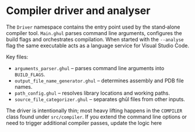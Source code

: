# Compiler driver and analyser

The `Driver` namespace contains the entry point used by the stand‑alone
compiler tool.  `Main.ghul` parses command line arguments, configures the build
flags and orchestrates compilation.  When started with the `--analyse` flag the
same executable acts as a language service for Visual Studio Code.

Key files:

- `arguments_parser.ghul` &ndash; parses command line arguments into
  `BUILD_FLAGS`.
- `output_file_name_generator.ghul` &ndash; determines assembly and PDB file
  names.
- `path_config.ghul` &ndash; resolves library locations and working paths.
- `source_file_categorizer.ghul` &ndash; separates ghūl files from other inputs.

The driver is intentionally thin; most heavy lifting happens in the
`COMPILER` class found under `src/compiler`.  If you extend the command line
options or need to trigger additional compiler passes, update the logic here
